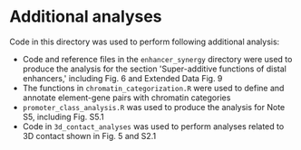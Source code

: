# Additional analyses
Code in this directory was used to perform following additional analysis:

- Code and reference files in the `enhancer_synergy` directory were used to produce the analysis for
the section 'Super-additive functions of distal enhancers,' including Fig. 6 and Extended Data Fig. 
9
- The functions in `chromatin_categorization.R` were used to define and annotate element-gene pairs
with chromatin categories
- `promoter_class_analysis.R` was used to produce the analysis for Note S5, including Fig. S5.1
- Code in `3d_contact_analyses` was used to perform analyses related to 3D contact shown in Fig. 5
and S2.1
